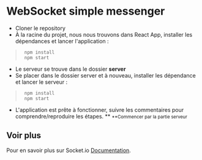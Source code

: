 # WebSocket simple messenger

- Cloner le repository
- À la racine du projet, nous nous trouvons dans React App, installer les dépendances et lancer l'application : 
> ``` npm install``` <br>
> ``` npm start```

- Le serveur se trouve dans le dossier **server**
- Se placer dans le dossier server et à nouveau, installer les dépendance et lancer le serveur :
> ``` npm install``` <br>
> ``` npm start```

  - L'application est prête à fonctionner, suivre les commentaires pour comprendre/reproduire les étapes.
  ** 
  <small>**Commencer par la partie serveur</small>

## Voir plus

Pour en savoir plus sur Socket.io [Documentation](https://socket.io/).

